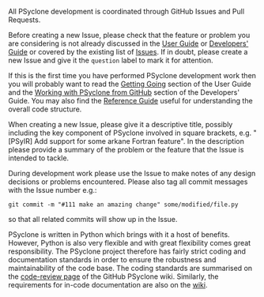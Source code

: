 All PSyclone development is coordinated through GitHub Issues and Pull Requests.

Before creating a new Issue, please check that the feature or problem you are considering
is not already discussed in the [User Guide](https://psyclone.readthedocs.io/en/latest) or
[Developers' Guide](https://psyclone-dev.readthedocs.io/en/latest) or covered by the
existing list of [Issues](https://github.com/stfc/PSyclone/issues). If in doubt, please
create a new Issue and give it the `question` label to mark it for attention.

If this is the first time you have performed PSyclone development work then you will
probably want to read the [Getting Going](https://psyclone.readthedocs.io/en/stable/getting_going.html)
section of the User Guide and the [Working with PSyclone from GitHub](https://psyclone.readthedocs.io/en/stable/developers.html#working-with-psyclone-from-github)
section of the Developers' Guide. You may also find the [Reference Guide](https://psyclone-ref.readthedocs.io/en/latest/index.html)
useful for understanding the overall code structure.

When creating a new Issue, please give it a descriptive title, possibly including the key
component of PSyclone involved in square brackets, e.g. "[PSyIR] Add support for some
arkane Fortran feature". In the description please provide a summary of the problem or the
feature that the Issue is intended to tackle.

During development work please use the Issue to make notes of any design decisions or
problems encountered. Please also tag all commit messages with the Issue number e.g.:

    git commit -m "#111 make an amazing change" some/modified/file.py
    
so that all related commits will show up in the Issue.

PSyclone is written in Python which brings with it a host of benefits. However, Python is
also very flexible and with great flexibility comes great responsibility. The PSyclone
project therefore has fairly strict coding and documentation standards in order to
ensure the robustness and maintainability of the code base. The coding standards are
summarised on the [code-review page](https://github.com/stfc/PSyclone/wiki/CodeReview)
of the GitHub PSyclone wiki. Similarly, the requirements for in-code documentation are
also on the [wiki](https://github.com/stfc/PSyclone/wiki/InterfaceMarkup).
